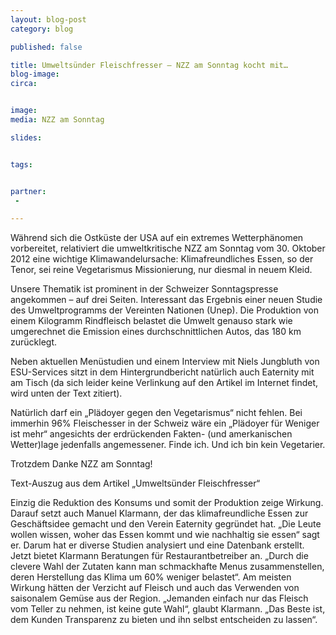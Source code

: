 ```yaml
---
layout: blog-post
category: blog

published: false

title: Umweltsünder Fleischfresser – NZZ am Sonntag kocht mit… 
blog-image: 
circa: 


image: 
media: NZZ am Sonntag

slides:


tags:


partner:
 - 

---
```

Während sich die Ostküste der USA auf ein extremes Wetterphänomen vorbereitet, relativiert die umweltkritische NZZ am Sonntag vom 30. Oktober 2012 eine wichtige Klimawandelursache: Klimafreundliches Essen, so der Tenor, sei reine Vegetarismus Missionierung, nur diesmal in neuem Kleid. 

Unsere Thematik ist prominent in der Schweizer Sonntagspresse angekommen – auf drei Seiten. Interessant das Ergebnis einer neuen Studie des Umweltprogramms der Vereinten Nationen (Unep). Die Produktion von einem Kilogramm Rindfleisch belastet die Umwelt genauso stark wie umgerechnet die Emission eines durchschnittlichen Autos, das 180 km zurücklegt.

Neben aktuellen Menüstudien und einem Interview mit Niels Jungbluth von ESU-Services sitzt in dem Hintergrundbericht natürlich auch Eaternity mit am Tisch (da sich leider keine Verlinkung auf den Artikel im Internet findet, wird unten der Text zitiert).

Natürlich darf ein „Plädoyer gegen den Vegetarismus“ nicht fehlen.  Bei immerhin 96%  Fleischesser in der Schweiz wäre ein „Plädoyer für Weniger ist mehr“ angesichts der erdrückenden Fakten- (und amerkanischen Wetter)lage jedenfalls angemessener. Finde ich. Und ich bin kein Vegetarier. 

Trotzdem Danke NZZ am Sonntag!

Text-Auszug aus dem Artikel „Umweltsünder Fleischfresser“

Einzig die Reduktion des Konsums und somit der Produktion zeige Wirkung. Darauf setzt auch Manuel Klarmann, der das klimafreundliche Essen zur Geschäftsidee gemacht und den Verein Eaternity gegründet hat. „Die Leute wollen wissen, woher das Essen kommt und wie nachhaltig sie essen“ sagt er. Darum hat er diverse Studien analysiert und eine Datenbank erstellt. Jetzt bietet Klarmann Beratungen für Restaurantbetreiber an. „Durch die clevere Wahl der Zutaten kann man schmackhafte Menus zusammenstellen, deren Herstellung das Klima um 60% weniger belastet“. Am meisten Wirkung hätten der Verzicht auf Fleisch und auch das Verwenden von saisonalem Gemüse aus der Region. „Jemanden einfach  nur das Fleisch vom Teller zu nehmen, ist keine gute Wahl“, glaubt Klarmann. „Das Beste ist, dem Kunden Transparenz zu bieten und ihn selbst entscheiden zu lassen“. 


